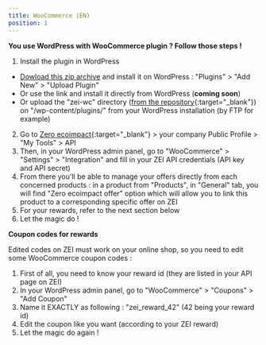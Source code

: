 ```yaml
---
title: WooCommerce (EN)
position: 1
---
```


**You use WordPress with WooCommerce plugin ? Follow those steps !**

1. Install the plugin in WordPress
  * [Dowload this zip archive](https://github.com/zeroecoimpact/API/blob/master/WooCommerce/zei-woocommerce-latest.zip?raw=true)
  and install it on WordPress : "Plugins" > "Add New" > "Upload Plugin"
  * Or use the link and install it directly from WordPress (**coming soon**)
  * Or upload the "zei-wc" directory
  ([from the repository](https://github.com/zeroecoimpact/API/tree/master/WooCommerce){:target="_blank"})
  on "/wp-content/plugins/" from your WordPress installation (by FTP for example)
2. Go to [Zero ecoimpact](https://zero-ecoimpact.org){:target="_blank"} > your company Public Profile > "My Tools" > API
3. Then, in your WordPress admin panel, go to "WooCommerce" > "Settings" > "Integration" and fill in your ZEI API credentials (API key and API secret)
4. From there you'll be able to manage your offers directly from each concerned products : in a product from "Products", in "General" tab, you will find "Zero ecoimpact offer" option which will allow you to link this product to a corresponding specific offer on ZEI
5. For your rewards, refer to the next section below
5. Let the magic do !

**Coupon codes for rewards**

Edited codes on ZEI must work on your online shop, so you need to edit some WooCommerce coupon codes : 

1. First of all, you need to know your reward id (they are listed in your API page on ZEI)
2. In your WordPress admin panel, go to "WooCommerce" > "Coupons" > "Add Coupon"
3. Name it EXACTLY as following : "zei_reward_42" (42 being your reward id)
4. Edit the coupon like you want (according to your ZEI reward)
5. Let the magic do again !

